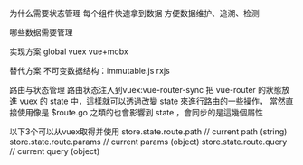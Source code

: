 为什么需要状态管理
每个组件快速拿到数据
方便数据维护、追溯、检测


哪些数据需要管理



实现方案
global
vuex
vue+mobx

替代方案
不可变数据结构：immutable.js rxjs



路由与状态管理
路由状态注入到vuex:vue-router-sync
把 vue-router 的狀態放進 vuex 的 state 中，這樣就可以透過改變 state 來進行路由的一些操作，
當然直接使用像是 $route.go 之類的也會影響到 state ，會同步的是這幾個屬性

以下3个可以从vuex取得并使用
store.state.route.path   // current path (string)
store.state.route.params // current params (object)
store.state.route.query  // current query (object)
